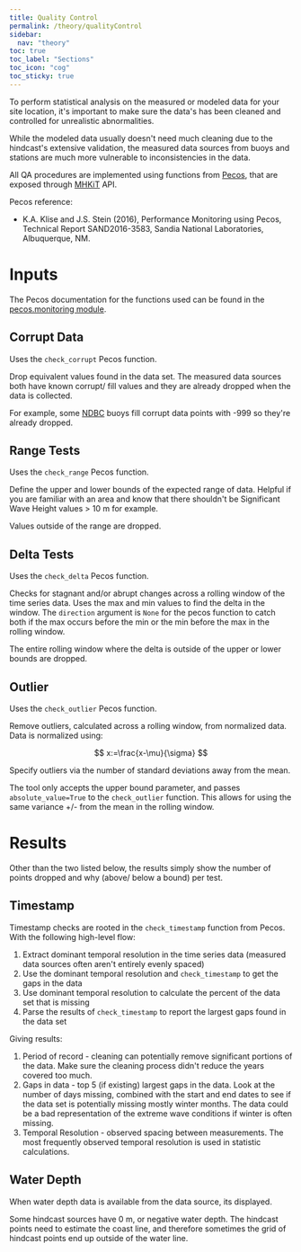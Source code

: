 ```yaml
---
title: Quality Control
permalink: /theory/qualityControl
sidebar:
  nav: "theory"
toc: true
toc_label: "Sections"
toc_icon: "cog"
toc_sticky: true
---
```


To perform statistical analysis on the measured or modeled data for your site location, it's important to make sure the data's has been cleaned and controlled for unrealistic abnormalities.

While the modeled data usually doesn't need much cleaning due to the hindcast's extensive validation, the measured data sources from buoys and stations are much more vulnerable to inconsistencies in the data.


All QA procedures are implemented using functions from [Pecos](https://pecos.readthedocs.io/en/latest/index.html), that are exposed through [MHKiT](https://mhkit-software.github.io/MHKiT/index.html) API.

Pecos reference:

* K.A. Klise and J.S. Stein (2016), Performance Monitoring using Pecos, Technical Report SAND2016-3583, Sandia National Laboratories, Albuquerque, NM.

# Inputs

The Pecos documentation for the functions used can be found in the [pecos.monitoring module](https://pecos.readthedocs.io/en/latest/apidoc/pecos.monitoring.html).
## Corrupt Data

Uses the `check_corrupt` Pecos function.

Drop equivalent values found in the data set.  The measured data sources both have known corrupt/ fill values and they are already dropped when the data is collected. 

For example, some [NDBC](https://www.ndbc.noaa.gov/) buoys fill corrupt data points with -999 so they're already dropped.

## Range Tests

Uses the `check_range` Pecos function.

Define the upper and lower bounds of the expected range of data.  Helpful if you are familiar with an area and know that there shouldn't be Significant Wave Height values > 10 m for example. 

Values outside of the range are dropped.

## Delta Tests

Uses the `check_delta` Pecos function. 

Checks for stagnant and/or abrupt changes across a rolling window of the time series data. Uses the max and min values to find the delta in the window.  The `direction` argument is `None` for the pecos function to catch both if the max occurs before the min or the min before the max in the rolling window.

The entire rolling window where the delta is outside of the upper or lower bounds are dropped.

## Outlier

Uses the `check_outlier` Pecos function.

Remove outliers, calculated across a rolling window, from normalized data.  Data is normalized using:

$$ x:=\frac{x-\mu}{\sigma} $$

Specify outliers via the number of standard deviations away from the mean.  

The tool only accepts the upper bound parameter, and passes `absolute_value=True` to the `check_outlier` function. This allows for using the same variance +/- from the mean in the rolling window.


# Results

Other than the two listed below, the results simply show the number of points dropped and why (above/ below a bound) per test.

## Timestamp

Timestamp checks are rooted in the `check_timestamp` function from Pecos.  With the following high-level flow:

1. Extract dominant temporal resolution in the time series data (measured data sources often aren't entirely evenly spaced)
2. Use the dominant temporal resolution and `check_timestamp` to get the gaps in the data
3. Use dominant temporal resolution to calculate the percent of the data set that is missing
4. Parse the results of `check_timestamp` to report the largest gaps found in the data set

Giving results:

1. Period of record - cleaning can potentially remove significant portions of the data. Make sure the cleaning process didn't reduce the years covered too much.
2. Gaps in data - top 5 (if existing) largest gaps in the data. Look at the number of days missing, combined with the start and end dates to see if the data set is potentially missing mostly winter months. The data could be a bad representation of the extreme wave conditions if winter is often missing.
3. Temporal Resolution - observed spacing between measurements.  The most frequently observed temporal resolution is used in statistic calculations.

## Water Depth

When water depth data is available from the data source, its displayed.

Some hindcast sources have 0 m, or negative water depth.  The hindcast points need to estimate the coast line, and therefore sometimes the grid of hindcast points end up outside of the water line.  

